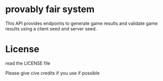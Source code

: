 # provably fair system

This API provides endpoints to generate game results and validate game results using a client seed and server seed.

# License

read the LICENSE file

Please give cive credits if you use if possible